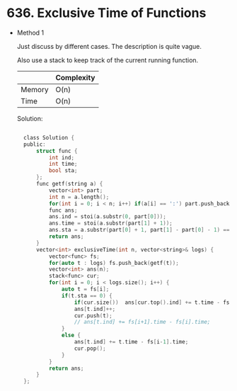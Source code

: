 # 636. Exclusive Time of Functions

- Method 1

  Just discuss by different cases. The description is quite vague.

  Also use a stack to keep track of the current running function.

  |        | Complexity |
  | ------ | ---------- |
  | Memory | O(n)       |
  | Time   | O(n)       |

  Solution:

  ```h

    class Solution {
    public:
        struct func {
            int ind;
            int time;
            bool sta;
        };
        func getf(string a) {
            vector<int> part;
            int n = a.length();
            for(int i = 0; i < n; i++) if(a[i] == ':') part.push_back(i);
            func ans;
            ans.ind = stoi(a.substr(0, part[0]));
            ans.time = stoi(a.substr(part[1] + 1));
            ans.sta = a.substr(part[0] + 1, part[1] - part[0] - 1) == "start" ? 0 : 1;
            return ans;
        }
        vector<int> exclusiveTime(int n, vector<string>& logs) {
            vector<func> fs;
            for(auto t : logs) fs.push_back(getf(t));
            vector<int> ans(n);
            stack<func> cur;
            for(int i = 0; i < logs.size(); i++) {
                auto t = fs[i];
                if(t.sta == 0) {
                    if(cur.size())  ans[cur.top().ind] += t.time - fs[i-1].time - 1;
                    ans[t.ind]++;
                    cur.push(t);
                    // ans[t.ind] += fs[i+1].time - fs[i].time;
                }
                else {
                    ans[t.ind] += t.time - fs[i-1].time;
                    cur.pop();
                }
            }
            return ans;
        }
    };

  ```

<!-- - Method 2

    This is another method.

    | |   Complexity  |
    | ----------- | ----------- |
    |  Memory     | O(n) |
    |      Time       |  O(n) |


    Solution:

    ``` h



    ```

- Additional Knowledge:

    Here are some additional knowledge.



<br> -->
